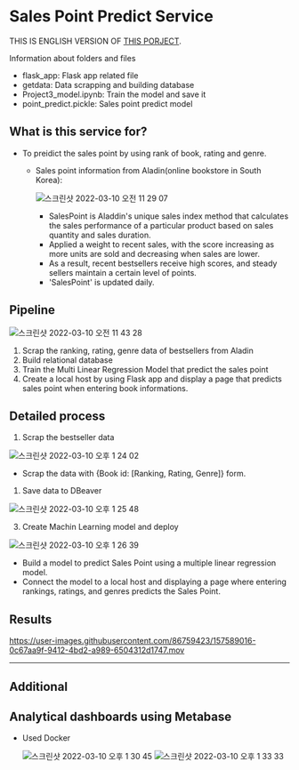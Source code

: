 # Sales Point Predict Service
THIS IS ENGLISH VERSION OF [THIS PORJECT](https://github.com/Won-Been/ai06project3?tab=readme-ov-file#sales-point%ED%8C%90%EB%A7%A4%EC%A7%80%EC%88%98-%EC%98%88%EC%B8%A1-%EC%84%9C%EB%B9%84%EC%8A%A4).

Information about folders and files
- flask_app: Flask app related file
- getdata: Data scrapping and building database
- Project3_model.ipynb: Train the model and save it
- point_predict.pickle: Sales point predict model

## What is this service for?
- To preidict the sales point by using rank of book, rating and genre.
  - Sales point information from Aladin(online bookstore in South Korea):

    ![스크린샷 2022-03-10 오전 11 29 07](https://user-images.githubusercontent.com/86759423/157576511-c6ba0f13-7926-4087-9734-7817770d64d0.png)
    - SalesPoint is Aladdin's unique sales index method that calculates the sales performance of a particular product based on sales quantity and sales duration.
    - Applied a weight to recent sales, with the score increasing as more units are sold and decreasing when sales are lower.
    - As a result, recent bestsellers receive high scores, and steady sellers maintain a certain level of points.
    - 'SalesPoint' is updated daily.

## Pipeline
![스크린샷 2022-03-10 오전 11 43 28](https://user-images.githubusercontent.com/86759423/157577987-c6939a37-3b70-4c86-8bc1-a31e2f9e2422.png)
1. Scrap the ranking, rating, genre data of bestsellers from Aladin
2. Build relational database
3. Train the Multi Linear Regression Model that predict the sales point
4. Create a local host by using Flask app and display a page that predicts sales point when entering book informations.

## Detailed process
1. Scrap the bestseller data

  ![스크린샷 2022-03-10 오후 1 24 02](https://user-images.githubusercontent.com/86759423/157589142-5d84d599-02b2-490a-a960-25dc17c646c7.png)
- Scrap the data with {Book id: [Ranking, Rating, Genre]} form.

1. Save data to DBeaver

  ![스크린샷 2022-03-10 오후 1 25 48](https://user-images.githubusercontent.com/86759423/157589298-a169525e-cad9-4c55-a057-8f3474c0a8aa.png)

3. Create Machin Learning model and deploy

  ![스크린샷 2022-03-10 오후 1 26 39](https://user-images.githubusercontent.com/86759423/157589393-f8614851-8643-49ec-9816-f3d5badacb0a.png)
- Build a model to predict Sales Point using a multiple linear regression model.
- Connect the model to a local host and displaying a page where entering rankings, ratings, and genres predicts the Sales Point.


## Results

https://user-images.githubusercontent.com/86759423/157589016-0c67aa9f-9412-4bd2-a989-6504312d1747.mov

------------------------------------------------------
## Additional
## Analytical dashboards using Metabase
- Used Docker

  ![스크린샷 2022-03-10 오후 1 30 45](https://user-images.githubusercontent.com/86759423/157589819-f8d15cde-3501-42b0-ba2a-44c0feff75be.png)
  ![스크린샷 2022-03-10 오후 1 33 33](https://user-images.githubusercontent.com/86759423/157590128-0ad642c0-b40e-4f17-a584-705f9b2d3a39.png)



